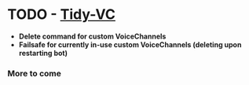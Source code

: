 # TODO - [Tidy-VC](https://github.com/Oui002/Tidy-VC)

- **Delete command for custom VoiceChannels**
- **Failsafe for currently in-use custom VoiceChannels (deleting upon restarting bot)**

### More to come

